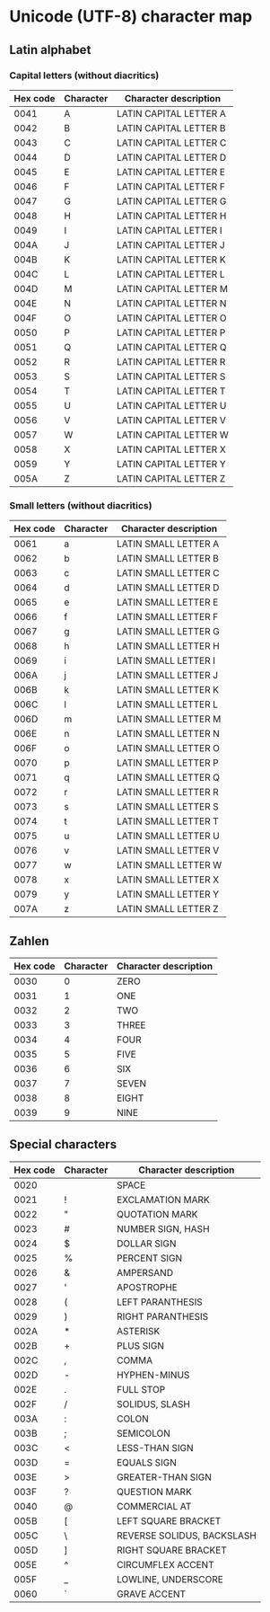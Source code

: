 # Unicode (UTF-8) character map

## Latin alphabet

### Capital letters (without diacritics)
|Hex code|Character|Character description   |
|--------|---------|------------------------|
|0041    | A       | LATIN CAPITAL LETTER A |
|0042    | B       | LATIN CAPITAL LETTER B |
|0043    | C       | LATIN CAPITAL LETTER C |
|0044    | D       | LATIN CAPITAL LETTER D |
|0045    | E       | LATIN CAPITAL LETTER E |
|0046    | F       | LATIN CAPITAL LETTER F |
|0047    | G       | LATIN CAPITAL LETTER G |
|0048    | H       | LATIN CAPITAL LETTER H |
|0049    | I       | LATIN CAPITAL LETTER I |
|004A    | J       | LATIN CAPITAL LETTER J |
|004B    | K       | LATIN CAPITAL LETTER K |
|004C    | L       | LATIN CAPITAL LETTER L |
|004D    | M       | LATIN CAPITAL LETTER M |
|004E    | N       | LATIN CAPITAL LETTER N |
|004F    | O       | LATIN CAPITAL LETTER O |
|0050    | P       | LATIN CAPITAL LETTER P |
|0051    | Q       | LATIN CAPITAL LETTER Q |
|0052    | R       | LATIN CAPITAL LETTER R |
|0053    | S       | LATIN CAPITAL LETTER S |
|0054    | T       | LATIN CAPITAL LETTER T |
|0055    | U       | LATIN CAPITAL LETTER U |
|0056    | V       | LATIN CAPITAL LETTER V |
|0057    | W       | LATIN CAPITAL LETTER W |
|0058    | X       | LATIN CAPITAL LETTER X |
|0059    | Y       | LATIN CAPITAL LETTER Y |
|005A    | Z       | LATIN CAPITAL LETTER Z |

### Small letters (without diacritics)
|Hex code|Character|Character description   |
|--------|---------|------------------------|
|0061    | a       | LATIN SMALL LETTER A   |
|0062    | b       | LATIN SMALL LETTER B   |
|0063    | c       | LATIN SMALL LETTER C   |
|0064    | d       | LATIN SMALL LETTER D   |
|0065    | e       | LATIN SMALL LETTER E   |
|0066    | f       | LATIN SMALL LETTER F   |
|0067    | g       | LATIN SMALL LETTER G   |
|0068    | h       | LATIN SMALL LETTER H   |
|0069    | i       | LATIN SMALL LETTER I   |
|006A    | j       | LATIN SMALL LETTER J   |
|006B    | k       | LATIN SMALL LETTER K   |
|006C    | l       | LATIN SMALL LETTER L   |
|006D    | m       | LATIN SMALL LETTER M   |
|006E    | n       | LATIN SMALL LETTER N   |
|006F    | o       | LATIN SMALL LETTER O   |
|0070    | p       | LATIN SMALL LETTER P   |
|0071    | q       | LATIN SMALL LETTER Q   |
|0072    | r       | LATIN SMALL LETTER R   |
|0073    | s       | LATIN SMALL LETTER S   |
|0074    | t       | LATIN SMALL LETTER T   |
|0075    | u       | LATIN SMALL LETTER U   |
|0076    | v       | LATIN SMALL LETTER V   |
|0077    | w       | LATIN SMALL LETTER W   |
|0078    | x       | LATIN SMALL LETTER X   |
|0079    | y       | LATIN SMALL LETTER Y   |
|007A    | z       | LATIN SMALL LETTER Z   |

## Zahlen
|Hex code|Character|Character description|
|--------|---------|---------------------|
|0030    | 0       | ZERO                |
|0031    | 1       | ONE                 |
|0032    | 2       | TWO                 |
|0033    | 3       | THREE               |
|0034    | 4       | FOUR                |
|0035    | 5       | FIVE                |
|0036    | 6       | SIX                 |
|0037    | 7       | SEVEN               |
|0038    | 8       | EIGHT               |
|0039    | 9       | NINE                |

## Special characters
|Hex code|Character|Character description|
|--------|---------|---------------------|   
|0020    |         | SPACE               |
|0021    |!        | EXCLAMATION MARK    |
|0022    |"        | QUOTATION MARK      |
|0023    |#        | NUMBER SIGN, HASH   |
|0024    |$        | DOLLAR SIGN         |
|0025    |%        | PERCENT SIGN        |
|0026    |&        | AMPERSAND           |
|0027    |'        | APOSTROPHE          |
|0028    |(        | LEFT PARANTHESIS    |
|0029    |)        | RIGHT PARANTHESIS   |
|002A    |*        | ASTERISK            |
|002B    |+        | PLUS SIGN           |
|002C    |,        | COMMA               |
|002D    |-        | HYPHEN-MINUS        |
|002E    |.        | FULL STOP           |
|002F    |/        | SOLIDUS, SLASH      |
|003A    |:        | COLON               |
|003B    |;        | SEMICOLON           |
|003C    |<        | LESS-THAN SIGN      |
|003D    |=        | EQUALS SIGN         |
|003E    |>        | GREATER-THAN SIGN   |
|003F    |?        | QUESTION MARK       |
|0040    |@        | COMMERCIAL AT       |
|005B    |[        | LEFT SQUARE BRACKET |
|005C    |\        | REVERSE SOLIDUS, BACKSLASH |
|005D    |]        | RIGHT SQUARE BRACKET|
|005E    |^        | CIRCUMFLEX ACCENT   |
|005F    |_        | LOWLINE, UNDERSCORE |
|0060    |`        | GRAVE ACCENT        |